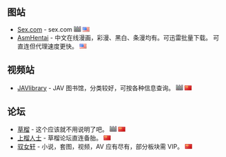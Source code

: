 ## 图站

- [Sex.com](http://www.sex.com/) - sex.com ![墙](https://github.com/ffuqiangg/WebFAV/raw/master/media/wall.png) ![英文](https://github.com/ffuqiangg/WebFAV/blob/master/media/us.gif)
- [AsmHentai](https://asmhentai.com/language/chinese/) - 中文在线漫画，彩漫、黑白、条漫均有。可迅雷批量下载。 可直连但代理速度更快。 ![英文](https://github.com/ffuqiangg/WebFAV/blob/master/media/us.gif)

## 视频站

- [JAVlibrary](http://www.javlibrary.com/cn/) - JAV 图书馆，分类较好，可按各种信息查询。 ![墙](https://github.com/ffuqiangg/WebFAV/raw/master/media/wall.png) ![中文](https://github.com/ffuqiangg/WebFAV/blob/master/media/cn.gif)
 
## 论坛

- [草榴](http://t66y.com/) - 这个应该就不用说明了吧。 ![墙](https://github.com/ffuqiangg/WebFAV/raw/master/media/wall.png) ![中文](https://github.com/ffuqiangg/WebFAV/blob/master/media/cn.gif)
- [上榴人士](http://caojh.com/) - 草榴论坛直连备胎。 ![中文](https://github.com/ffuqiangg/WebFAV/blob/master/media/cn.gif)
- [驭女轩](http://www.ynxbbs.com/) - 小说，套图，视频，AV 应有尽有，部分板块需 VIP。 ![中文](https://github.com/ffuqiangg/WebFAV/blob/master/media/cn.gif)
